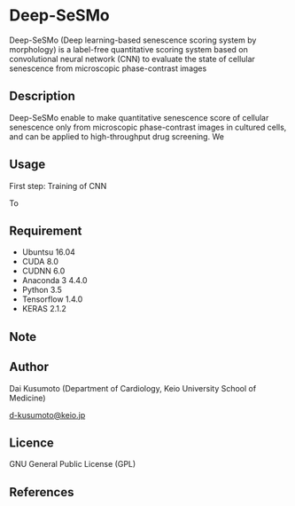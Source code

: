 # Deep-SeSMo

Deep-SeSMo (Deep learning-based senescence scoring system by morphology) is a label-free quantitative scoring system based on convolutional neural network (CNN) to evaluate the state of cellular senescence from microscopic phase-contrast images

## Description

Deep-SeSMo enable to make quantitative senescence score of cellular senescence only from microscopic phase-contrast images in cultured cells, and can be applied to high-throughput drug screening. We

## Usage

First step: Training of CNN

To 


## Requirement
- Ubuntsu 16.04
- CUDA 8.0
- CUDNN 6.0
- Anaconda 3 4.4.0
- Python 3.5
- Tensorflow 1.4.0
- KERAS 2.1.2

## Note

## Author
Dai Kusumoto (Department of Cardiology, Keio University School of Medicine)

d-kusumoto@keio.jp

## Licence
GNU General Public License (GPL)

## References


